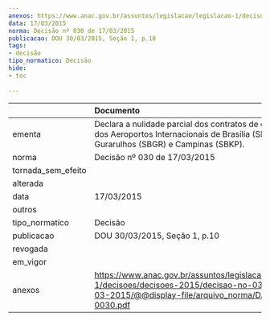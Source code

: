 ```yaml
---
anexos: https://www.anac.gov.br/assuntos/legislacao/legislacao-1/decisoes/decisoes-2015/decisao-no-030-de-17-03-2015/@@display-file/arquivo_norma/DA2015-0030.pdf
data: 17/03/2015
norma: Decisão nº 030 de 17/03/2015
publicacao: DOU 30/03/2015, Seção 1, p.10
tags:
- decisão
tipo_normatico: Decisão
hide: 
- toc 
 
---
```


|                    | Documento                                                                                                                                                 |
|:-------------------|:----------------------------------------------------------------------------------------------------------------------------------------------------------|
| ementa             | Declara a nulidade parcial dos contratos de concessão dos Aeroportos Internacionais de Brasília (SBBR), Gurarulhos (SBGR) e Campinas (SBKP).              |
| norma              | Decisão nº 030 de 17/03/2015                                                                                                                              |
| tornada_sem_efeito |                                                                                                                                                           |
| alterada           |                                                                                                                                                           |
| data               | 17/03/2015                                                                                                                                                |
| outros             |                                                                                                                                                           |
| tipo_normatico     | Decisão                                                                                                                                                   |
| publicacao         | DOU 30/03/2015, Seção 1, p.10                                                                                                                             |
| revogada           |                                                                                                                                                           |
| em_vigor           |                                                                                                                                                           |
| anexos             | https://www.anac.gov.br/assuntos/legislacao/legislacao-1/decisoes/decisoes-2015/decisao-no-030-de-17-03-2015/@@display-file/arquivo_norma/DA2015-0030.pdf |